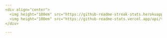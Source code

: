 ```yaml
---
<div align="center">
  <img height="180em" src="https://github-readme-streak-stats.herokuapp.com?user=c4mpos-dev&theme=dark&background=000000"/>
  <img height="180em" src="https://github-readme-stats.vercel.app/api/top-langs/?username=c4mpos-dev&layout=donut&langs_count=5&theme=dark"/>
</div>

---
```

